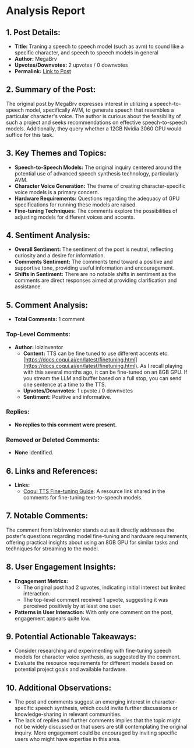 # Analysis Report

## 1. Post Details:
- **Title:** Traning a speech to speech model (such as avm) to sound like a specific character, and speech to speech models in general
- **Author:** MegaBrv
- **Upvotes/Downvotes:** 2 upvotes / 0 downvotes
- **Permalink:** [Link to Post](https://www.reddit.com/r/LocalLLaMA/comments/1hfs5jh/traning_a_speech_to_speech_model_such_as_avm_to/)

## 2. Summary of the Post:
The original post by MegaBrv expresses interest in utilizing a speech-to-speech model, specifically AVM, to generate speech that resembles a particular character's voice. The author is curious about the feasibility of such a project and seeks recommendations on effective speech-to-speech models. Additionally, they query whether a 12GB Nvidia 3060 GPU would suffice for this task.

## 3. Key Themes and Topics:
- **Speech-to-Speech Models:** The original inquiry centered around the potential use of advanced speech synthesis technology, particularly AVM.
- **Character Voice Generation:** The theme of creating character-specific voice models is a primary concern.
- **Hardware Requirements:** Questions regarding the adequacy of GPU specifications for running these models are raised.
- **Fine-tuning Techniques:** The comments explore the possibilities of adjusting models for different voices and accents.

## 4. Sentiment Analysis:
- **Overall Sentiment:** The sentiment of the post is neutral, reflecting curiosity and a desire for information. 
- **Comments Sentiment:** The comments tend toward a positive and supportive tone, providing useful information and encouragement.
- **Shifts in Sentiment:** There are no notable shifts in sentiment as the comments are direct responses aimed at providing clarification and assistance.

## 5. Comment Analysis:
- **Total Comments:** 1 comment

### Top-Level Comments:
- **Author:** lolzinventor
  - **Content:** TTS can be fine tuned to use different accents etc. [https://docs.coqui.ai/en/latest/finetuning.html](https://docs.coqui.ai/en/latest/finetuning.html). As I recall playing with this several months ago, it can be fine-tuned on an 8GB GPU. If you stream the LLM and buffer based on a full stop, you can send one sentence at a time to the TTS.
  - **Upvotes/Downvotes:** 1 upvote / 0 downvotes
  - **Sentiment:** Positive and informative.

### Replies:
- **No replies to this comment were present.**

### Removed or Deleted Comments:
- **None** identified.

## 6. Links and References:
- **Links:**
  - [Coqui TTS Fine-tuning Guide](https://docs.coqui.ai/en/latest/finetuning.html): A resource link shared in the comments for fine-tuning text-to-speech models.

## 7. Notable Comments:
The comment from lolzinventor stands out as it directly addresses the poster's questions regarding model fine-tuning and hardware requirements, offering practical insights about using an 8GB GPU for similar tasks and techniques for streaming to the model.

## 8. User Engagement Insights:
- **Engagement Metrics:**
  - The original post had 2 upvotes, indicating initial interest but limited interaction.
  - The top-level comment received 1 upvote, suggesting it was perceived positively by at least one user.
- **Patterns in User Interaction:** With only one comment on the post, engagement appears quite low.

## 9. Potential Actionable Takeaways:
- Consider researching and experimenting with fine-tuning speech models for character voice synthesis, as suggested by the comment.
- Evaluate the resource requirements for different models based on potential project goals and available hardware.

## 10. Additional Observations:
- The post and comments suggest an emerging interest in character-specific speech synthesis, which could invite further discussions or knowledge-sharing in relevant communities.
- The lack of replies and further comments implies that the topic might not be widely discussed or that users are still contemplating the original inquiry. More engagement could be encouraged by inviting specific users who might have expertise in this area.